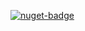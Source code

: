 [![nuget-badge](https://img.shields.io/badge/nuget-active-blue.svg)](https://www.nuget.org/packages/NequeoNetTranslator)
